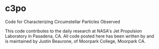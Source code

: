 # c3po
Code for Characterizing Circumstellar Particles Observed

This code contributes to the daily research at NASA's Jet Propulsion Laboratory in Pasadena, CA. All code posted here has been written by and is maintained by Justin Beaurone, of Moorpark College, Moorpark CA.
